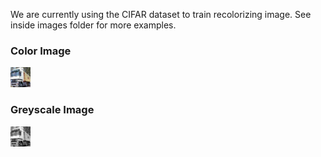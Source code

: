 We are currently using the CIFAR dataset to train recolorizing image. See inside images folder for more examples.

### Color Image
<img src="images/color1.png">

### Greyscale Image
<img src="images/grey1.png">
